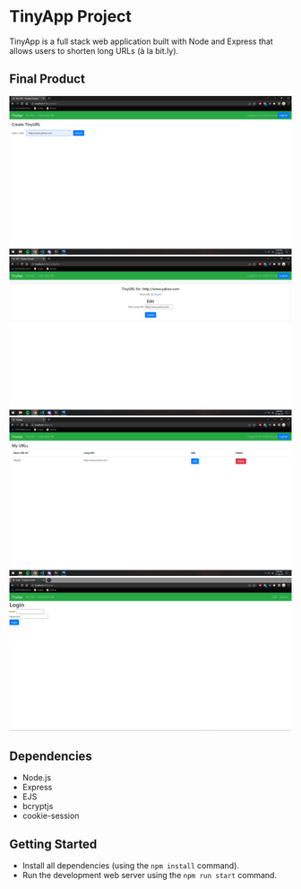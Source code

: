 # TinyApp Project

TinyApp is a full stack web application built with Node and Express that allows users to shorten long URLs (à la bit.ly).

## Final Product

!["screenshot of creating a short url for a long url"](https://github.com/arianah75/tinyapp/blob/master/urls-page.png/Create.png?raw=true)
!["screenshot of editing the long url"](https://github.com/arianah75/tinyapp/blob/master/urls-page.png/Edit.png?raw=true)
!["screenshot of homepage"](https://github.com/arianah75/tinyapp/blob/master/urls-page.png/Updatehome.png?raw=true)
!["screenshot of homepage"](https://github.com/arianah75/tinyapp/blob/master/urls-page.png/LogIn.PNG?raw=true)

## Dependencies

- Node.js
- Express
- EJS
- bcryptjs
- cookie-session

## Getting Started

- Install all dependencies (using the `npm install` command).
- Run the development web server using the `npm run start` command.
